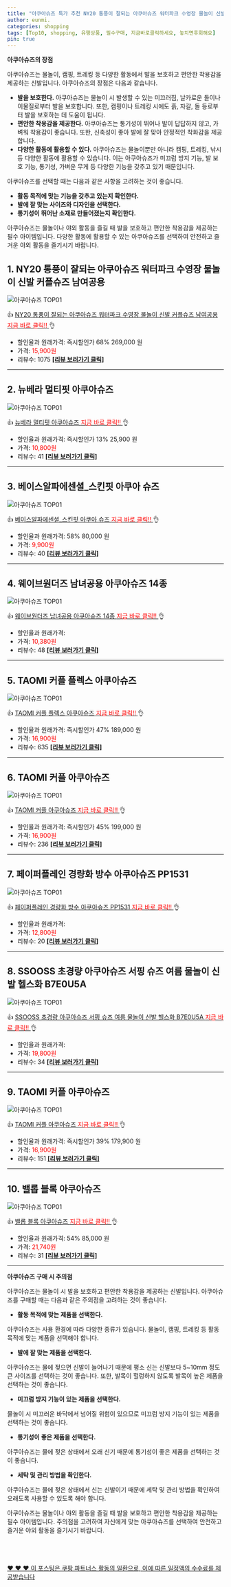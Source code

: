 ```yaml
---
title: "아쿠아슈즈 특가 추천 NY20 통풍이 잘되는 아쿠아슈즈 워터파크 수영장 물놀이 신발 커플슈즈 남여공용 비교 장점"
author: eunmi.
categories: shopping
tags: [Top10, shopping, 유행상품, 필수구매, 지금바로클릭하세요, 놓치면후회해요]
pin: true
---
```

**아쿠아슈즈의 장점**

아쿠아슈즈는 물놀이, 캠핑, 트레킹 등 다양한 활동에서 발을 보호하고 편안한 착용감을 제공하는 신발입니다. 아쿠아슈즈의 장점은 다음과 같습니다.

* **발을 보호한다.** 아쿠아슈즈는 물놀이 시 발생할 수 있는 미끄러짐, 날카로운 돌이나 이물질로부터 발을 보호합니다. 또한, 캠핑이나 트레킹 시에도 흙, 자갈, 돌 등로부터 발을 보호하는 데 도움이 됩니다.
* **편안한 착용감을 제공한다.** 아쿠아슈즈는 통기성이 뛰어나 발이 답답하지 않고, 가벼워 착용감이 좋습니다. 또한, 신축성이 좋아 발에 잘 맞아 안정적인 착화감을 제공합니다.
* **다양한 활동에 활용할 수 있다.** 아쿠아슈즈는 물놀이뿐만 아니라 캠핑, 트레킹, 낚시 등 다양한 활동에 활용할 수 있습니다. 이는 아쿠아슈즈가 미끄럼 방지 기능, 발 보호 기능, 통기성, 가벼운 무게 등 다양한 기능을 갖추고 있기 때문입니다.

아쿠아슈즈를 선택할 때는 다음과 같은 사항을 고려하는 것이 좋습니다.

* **활동 목적에 맞는 기능을 갖추고 있는지 확인한다.**
* **발에 잘 맞는 사이즈와 디자인을 선택한다.**
* **통기성이 뛰어난 소재로 만들어졌는지 확인한다.**

아쿠아슈즈는 물놀이나 야외 활동을 즐길 때 발을 보호하고 편안한 착용감을 제공하는 필수 아이템입니다. 다양한 활동에 활용할 수 있는 아쿠아슈즈를 선택하여 안전하고 즐거운 야외 활동을 즐기시기 바랍니다.

   

## 1. NY20 통풍이 잘되는 아쿠아슈즈 워터파크 수영장 물놀이 신발 커플슈즈 남여공용

![아쿠아슈즈 TOP01](https://thumbnail6.coupangcdn.com/thumbnails/remote/230x230ex/image/vendor_inventory/c1f3/4854537e9454217a1df1498f01a44bde3c570e5bdea85be553ff718f5889.jpg)


👍 [NY20 통풍이 잘되는 아쿠아슈즈 워터파크 수영장 물놀이 신발 커플슈즈 남여공용 <font color=red> 지금 바로 클릭!! </font> ](https://link.coupang.com/re/AFFSDP?lptag=AF3617701&subid=GithubCoopas&pageKey=7412726131&traceid=V0-153&itemId=19210797224&vendorItemId=86327899444) 👌 


- 할인율과 원래가격: 즉시할인가 68%  269,000   원
- 가격: <span style='color:red'>15,900원</span>
- 리뷰수: 1075  [**[리뷰 보러가기 클릭]**](https://link.coupang.com/re/AFFSDP?lptag=AF3617701&subid=GithubCoopas&pageKey=7412726131&traceid=V0-153&itemId=19210797224&vendorItemId=86327899444)

---


   

## 2. 뉴베라 멀티핏 아쿠아슈즈

![아쿠아슈즈 TOP01](https://thumbnail6.coupangcdn.com/thumbnails/remote/230x230ex/image/retail/images/2019/07/22/14/2/805d9f4b-d8cf-4629-b1d4-cf93811805d8.jpg)


👍 [뉴베라 멀티핏 아쿠아슈즈 <font color=red> 지금 바로 클릭!! </font> ](https://link.coupang.com/re/AFFSDP?lptag=AF3617701&subid=GithubCoopas&pageKey=265563002&traceid=V0-153&itemId=832471378&vendorItemId=5119482897) 👌 


- 할인율과 원래가격: 즉시할인가 13%  25,900   원
- 가격: <span style='color:red'>10,800원</span>
- 리뷰수: 41  [**[리뷰 보러가기 클릭]**](https://link.coupang.com/re/AFFSDP?lptag=AF3617701&subid=GithubCoopas&pageKey=265563002&traceid=V0-153&itemId=832471378&vendorItemId=5119482897)

---


   

## 3. 베이스알파에센셜_스킨핏 아쿠아 슈즈

![아쿠아슈즈 TOP01](https://thumbnail8.coupangcdn.com/thumbnails/remote/230x230ex/image/retail/images/551137623347210-c8fb1679-de4f-4f20-b286-b3e2dbaf422c.jpg)


👍 [베이스알파에센셜_스킨핏 아쿠아 슈즈 <font color=red> 지금 바로 클릭!! </font> ](https://link.coupang.com/re/AFFSDP?lptag=AF3617701&subid=GithubCoopas&pageKey=7060014104&traceid=V0-153&itemId=17502692994&vendorItemId=84670005725) 👌 


- 할인율과 원래가격: 58%  80,000   원
- 가격: <span style='color:red'>9,900원</span>
- 리뷰수: 40  [**[리뷰 보러가기 클릭]**](https://link.coupang.com/re/AFFSDP?lptag=AF3617701&subid=GithubCoopas&pageKey=7060014104&traceid=V0-153&itemId=17502692994&vendorItemId=84670005725)

---


   

## 4. 웨이브원더즈 남녀공용 아쿠아슈즈 14종

![아쿠아슈즈 TOP01](https://thumbnail8.coupangcdn.com/thumbnails/remote/230x230ex/image/vendor_inventory/d1cf/e121607140135a554d84e52e4abd506608adacdd8a57a33a732f817e7c82.png)


👍 [웨이브원더즈 남녀공용 아쿠아슈즈 14종 <font color=red> 지금 바로 클릭!! </font> ](https://link.coupang.com/re/AFFSDP?lptag=AF3617701&subid=GithubCoopas&pageKey=6805989399&traceid=V0-153&itemId=19161040141&vendorItemId=86700255152) 👌 


- 할인율과 원래가격: 
- 가격: <span style='color:red'>10,380원</span>
- 리뷰수: 48  [**[리뷰 보러가기 클릭]**](https://link.coupang.com/re/AFFSDP?lptag=AF3617701&subid=GithubCoopas&pageKey=6805989399&traceid=V0-153&itemId=19161040141&vendorItemId=86700255152)

---


   

## 5. TAOMI 커플 플렉스 아쿠아슈즈

![아쿠아슈즈 TOP01](https://thumbnail8.coupangcdn.com/thumbnails/remote/230x230ex/image/vendor_inventory/e4b6/785d3b1ccc10a1df3ae5909795e539f96c391bd0677382ecd68adcc8c1ab.jpg)


👍 [TAOMI 커플 플렉스 아쿠아슈즈 <font color=red> 지금 바로 클릭!! </font> ](https://link.coupang.com/re/AFFSDP?lptag=AF3617701&subid=GithubCoopas&pageKey=7449713160&traceid=V0-153&itemId=19391239072&vendorItemId=86503529894) 👌 


- 할인율과 원래가격: 즉시할인가 47%  189,000   원
- 가격: <span style='color:red'>16,900원</span>
- 리뷰수: 635  [**[리뷰 보러가기 클릭]**](https://link.coupang.com/re/AFFSDP?lptag=AF3617701&subid=GithubCoopas&pageKey=7449713160&traceid=V0-153&itemId=19391239072&vendorItemId=86503529894)

---


   

## 6. TAOMI 커플 아쿠아슈즈

![아쿠아슈즈 TOP01](https://thumbnail8.coupangcdn.com/thumbnails/remote/230x230ex/image/vendor_inventory/663c/033454e8b5a36067f3358c2e9184913971af4e34bb1955c9163429770b5c.jpg)


👍 [TAOMI 커플 아쿠아슈즈 <font color=red> 지금 바로 클릭!! </font> ](https://link.coupang.com/re/AFFSDP?lptag=AF3617701&subid=GithubCoopas&pageKey=6984314160&traceid=V0-153&itemId=18277851855&vendorItemId=85423870898) 👌 


- 할인율과 원래가격: 즉시할인가 45%  199,000   원
- 가격: <span style='color:red'>16,900원</span>
- 리뷰수: 236  [**[리뷰 보러가기 클릭]**](https://link.coupang.com/re/AFFSDP?lptag=AF3617701&subid=GithubCoopas&pageKey=6984314160&traceid=V0-153&itemId=18277851855&vendorItemId=85423870898)

---


   

## 7. 페이퍼플레인 경량화 방수 아쿠아슈즈 PP1531

![아쿠아슈즈 TOP01](https://thumbnail7.coupangcdn.com/thumbnails/remote/230x230ex/image/retail/images/3884384350757812-73698eca-8cc0-4b26-88f9-3d3995cbdac3.jpg)


👍 [페이퍼플레인 경량화 방수 아쿠아슈즈 PP1531 <font color=red> 지금 바로 클릭!! </font> ](https://link.coupang.com/re/AFFSDP?lptag=AF3617701&subid=GithubCoopas&pageKey=6622105634&traceid=V0-153&itemId=15060978893&vendorItemId=82283348893) 👌 


- 할인율과 원래가격: 
- 가격: <span style='color:red'>12,800원</span>
- 리뷰수: 20  [**[리뷰 보러가기 클릭]**](https://link.coupang.com/re/AFFSDP?lptag=AF3617701&subid=GithubCoopas&pageKey=6622105634&traceid=V0-153&itemId=15060978893&vendorItemId=82283348893)

---


   

## 8. SSOOSS 초경량 아쿠아슈즈 서핑 슈즈 여름 물놀이 신발 헬스화 B7E0U5A

![아쿠아슈즈 TOP01](https://thumbnail8.coupangcdn.com/thumbnails/remote/230x230ex/image/vendor_inventory/677f/dedf2ffff121f65409a1a8c2c31bd42a14d2c1d8556ad924aec0e3ec7852.jpg)


👍 [SSOOSS 초경량 아쿠아슈즈 서핑 슈즈 여름 물놀이 신발 헬스화 B7E0U5A <font color=red> 지금 바로 클릭!! </font> ](https://link.coupang.com/re/AFFSDP?lptag=AF3617701&subid=GithubCoopas&pageKey=7394310091&traceid=V0-153&itemId=19123979206&vendorItemId=86243716928) 👌 


- 할인율과 원래가격: 
- 가격: <span style='color:red'>19,800원</span>
- 리뷰수: 34  [**[리뷰 보러가기 클릭]**](https://link.coupang.com/re/AFFSDP?lptag=AF3617701&subid=GithubCoopas&pageKey=7394310091&traceid=V0-153&itemId=19123979206&vendorItemId=86243716928)

---


   

## 9. TAOMI 커플 아쿠아슈즈

![아쿠아슈즈 TOP01](https://thumbnail9.coupangcdn.com/thumbnails/remote/230x230ex/image/vendor_inventory/b732/774b82e61b8e86595f175c332d2c0bdadf705de46517062cbd216042ac34.jpg)


👍 [TAOMI 커플 아쿠아슈즈 <font color=red> 지금 바로 클릭!! </font> ](https://link.coupang.com/re/AFFSDP?lptag=AF3617701&subid=GithubCoopas&pageKey=6984314160&traceid=V0-153&itemId=17072295924&vendorItemId=84246401115) 👌 


- 할인율과 원래가격: 즉시할인가 39%  179,900   원
- 가격: <span style='color:red'>16,900원</span>
- 리뷰수: 151  [**[리뷰 보러가기 클릭]**](https://link.coupang.com/re/AFFSDP?lptag=AF3617701&subid=GithubCoopas&pageKey=6984314160&traceid=V0-153&itemId=17072295924&vendorItemId=84246401115)

---


   

## 10. 밸롭 블록 아쿠아슈즈

![아쿠아슈즈 TOP01](https://thumbnail9.coupangcdn.com/thumbnails/remote/230x230ex/image/retail/images/2020/07/07/16/4/97ecbd13-61b9-42ba-b63d-6d939737c9a2.jpg)


👍 [밸롭 블록 아쿠아슈즈 <font color=red> 지금 바로 클릭!! </font> ](https://link.coupang.com/re/AFFSDP?lptag=AF3617701&subid=GithubCoopas&pageKey=1800716221&traceid=V0-153&itemId=3063865840&vendorItemId=71051817019) 👌 


- 할인율과 원래가격: 54%  85,000   원
- 가격: <span style='color:red'>21,740원</span>
- 리뷰수: 31  [**[리뷰 보러가기 클릭]**](https://link.coupang.com/re/AFFSDP?lptag=AF3617701&subid=GithubCoopas&pageKey=1800716221&traceid=V0-153&itemId=3063865840&vendorItemId=71051817019)

---
**아쿠아슈즈 구매 시 주의점**

아쿠아슈즈는 물놀이 시 발을 보호하고 편안한 착용감을 제공하는 신발입니다. 아쿠아슈즈를 구매할 때는 다음과 같은 주의점을 고려하는 것이 좋습니다.

* **활동 목적에 맞는 제품을 선택한다.**

아쿠아슈즈는 사용 환경에 따라 다양한 종류가 있습니다. 물놀이, 캠핑, 트레킹 등 활동 목적에 맞는 제품을 선택해야 합니다.

* **발에 잘 맞는 제품을 선택한다.**

아쿠아슈즈는 물에 젖으면 신발이 늘어나기 때문에 평소 신는 신발보다 5~10mm 정도 큰 사이즈를 선택하는 것이 좋습니다. 또한, 발목이 헐렁하지 않도록 발목이 높은 제품을 선택하는 것이 좋습니다.

* **미끄럼 방지 기능이 있는 제품을 선택한다.**

물놀이 시 미끄러운 바닥에서 넘어질 위험이 있으므로 미끄럼 방지 기능이 있는 제품을 선택하는 것이 좋습니다.

* **통기성이 좋은 제품을 선택한다.**

아쿠아슈즈는 물에 젖은 상태에서 오래 신기 때문에 통기성이 좋은 제품을 선택하는 것이 좋습니다.

* **세탁 및 관리 방법을 확인한다.**

아쿠아슈즈는 물에 젖은 상태에서 신는 신발이기 때문에 세탁 및 관리 방법을 확인하여 오래도록 사용할 수 있도록 해야 합니다.

아쿠아슈즈는 물놀이나 야외 활동을 즐길 때 발을 보호하고 편안한 착용감을 제공하는 필수 아이템입니다. 주의점을 고려하여 자신에게 맞는 아쿠아슈즈를 선택하여 안전하고 즐거운 야외 활동을 즐기시기 바랍니다.<br><br><br><br><br> [ ❤ ❤ ❤ 이 포스팅은 쿠팡 파트너스 활동의 일환으로, 이에 따른 일정액의 수수료를 제공받습니다](https://link.coupang.com/a/bcEFyh)